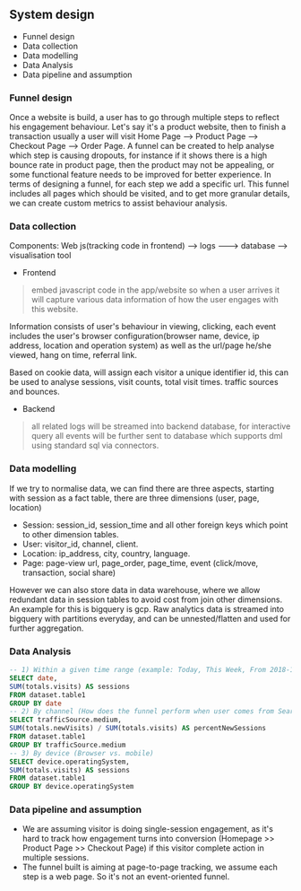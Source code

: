 ## System design
- Funnel design
- Data collection
- Data modelling
- Data Analysis
- Data pipeline and assumption

### Funnel design
Once a website is build, a user has to go through multiple steps to reflect his engagement behaviour. 
Let's say it's a product website, then to finish a transaction usually a user will visit Home Page --> Product Page --> Checkout Page --> Order Page.
A funnel can be created to help analyse which step is causing dropouts, for instance if it shows there is a high bounce rate in product page, then the product may not be appealing, or some functional feature needs to be improved for better experience.
In terms of designing a funnel, for each step we add a specific url. This funnel includes all pages which should be visited, and to get more granular details, we can create custom metrics to assist behaviour analysis. 

### Data collection
Components: Web js(tracking code in frontend)  --> logs ---> database --> visualisation tool
- Frontend
> embed javascript code in the app/website so when a user arrives it will capture various data information of how the user engages with this website.

Information consists of user's behaviour in viewing, clicking, each event includes the user's browser configuration(browser name, device, ip address, location and operation system) as well as the url/page he/she viewed, hang on time, referral link.

Based on cookie data, will assign each visitor a unique identifier id, this can be used to analyse sessions, visit counts, total visit times. traffic sources and bounces.

- Backend
> all related logs will be streamed into backend database, for interactive query all events will be further sent to database which supports dml using standard sql via connectors.

### Data modelling
If we try to normalise data, we can find there are three aspects, starting with session as a fact table, there are three dimensions (user, page, location)
- Session: session_id, session_time and all other foreign keys which point to other dimension tables.
- User: visitor_id, channel, client. 
- Location: ip_address, city, country, language. 
- Page: page-view url, page_order, page_time, event (click/move, transaction, social share)

However we can also store data in data warehouse, where we allow redundant data in session tables to avoid cost from join other dimensions. An example for this is bigquery is gcp. Raw analytics data is streamed into bigquery with partitions everyday, and can be unnested/flatten and used for further aggregation.


### Data Analysis
```sql
-- 1) Within a given time range (example: Today, This Week, From 2018-10-1 to 2019-01-01, etc.).
SELECT date, 
SUM(totals.visits) AS sessions
FROM dataset.table1
GROUP BY date
-- 2) By channel (How does the funnel perform when user comes from Search vs. Paid ads).
SELECT trafficSource.medium, 
SUM(totals.newVisits) / SUM(totals.visits) AS percentNewSessions
FROM dataset.table1
GROUP BY trafficSource.medium
-- 3) By device (Browser vs. mobile)
SELECT device.operatingSystem, 
SUM(totals.visits) AS sessions
FROM dataset.table1
GROUP BY device.operatingSystem
```


### Data pipeline and assumption

- We are assuming visitor is doing single-session engagement, as it's hard to track how engagement turns into conversion (Homepage >> Product Page >> Checkout Page) if this visitor complete action in multiple sessions.
- The funnel built is aiming at page-to-page tracking, we assume each step is a web page. So it's not an event-oriented funnel.